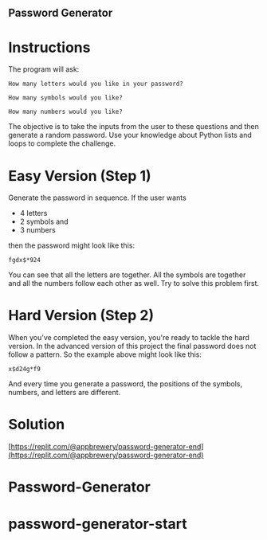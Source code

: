 ## Password Generator

# Instructions

The program will ask:
```
How many letters would you like in your password?
```
```
How many symbols would you like?
```
```
How many numbers would you like?
```
The objective is to take the inputs from the user to these questions and then generate a random password. Use your knowledge about Python lists and loops to complete the challenge. 

# Easy Version (Step 1)

Generate the password in sequence. If the user wants 
* 4 letters
* 2 symbols and
* 3 numbers

then the password might look like this: 

```
fgdx$*924
```
You can see that all the letters are together. All the symbols are together and all the numbers follow each other as well. Try to solve this problem first. 

# Hard Version (Step 2)

When you've completed the easy version, you're ready to tackle the hard version. In the advanced version of this project the final password does not follow a pattern. So the example above might look like this:
```
x$d24g*f9
```
And every time you generate a password, the positions of the symbols, numbers, and letters are different. 

# Solution

[https://replit.com/@appbrewery/password-generator-end](https://replit.com/@appbrewery/password-generator-end)
# Password-Generator
# password-generator-start
